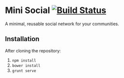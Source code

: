 # Mini Social [![Build Status](https://travis-ci.org/jonahkirangi/minisocial.svg)](https://travis-ci.org/jonahkirangi/minisocial)

A minimal, reusable social network for your communities.

## Installation
After cloning the repository:
1. `npm install`
2. `bower install`
3. `grunt serve`
